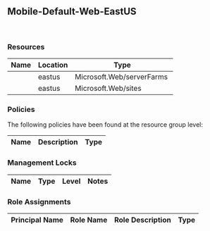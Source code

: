 
## Mobile-Default-Web-EastUS 
 
### Resources


| Name | Location | Type |
| --- | --- | --- |
|   | eastus  | Microsoft.Web/serverFarms  |
|   | eastus  | Microsoft.Web/sites  |

### Policies
The following policies have been found at the resource group level: 

| Name | Description | Type |
| --- | --- | --- |

### Management Locks


| Name | Type | Level | Notes |
| --- | --- | --- | --- |

### Role Assignments


| Principal Name | Role Name | Role Description | Type |
| --- | --- | --- | --- |
